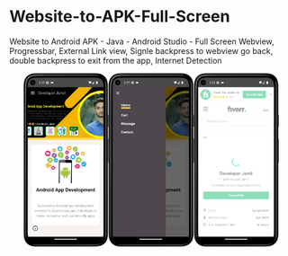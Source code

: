 # Website-to-APK-Full-Screen
Website to Android APK - Java - Android Studio - Full Screen Webview, Progressbar, External Link view, Signle backpress to webview go back, double backpress to exit from the app, Internet Detection

<div style="display: flex; flex-wrap: wrap; justify-content: center;">
    <img src="/images/ss_one.png" alt="UI Design" style="width: 30%; height: auto;">
    <img src="/images/ss_two.png" alt="UI Design" style="width: 30%; height: auto;">
    <img src="/images/ss_three.png" alt="UI Design" style="width: 30%; height: auto;">
</div>
